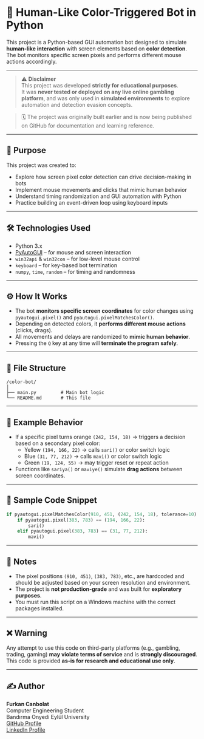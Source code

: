 # 🧠 Human-Like Color-Triggered Bot in Python

This project is a Python-based GUI automation bot designed to simulate **human-like interaction** with screen elements based on **color detection**. The bot monitors specific screen pixels and performs different mouse actions accordingly.

---

> ⚠️ **Disclaimer**\
> This project was developed **strictly for educational purposes**.\
> It was **never tested or deployed on any live online gambling platform**, and was only used in **simulated environments** to explore automation and detection evasion concepts.

> 🗓️ The project was originally built earlier and is now being published on GitHub for documentation and learning reference.

---

## 🎯 Purpose

This project was created to:

- Explore how screen pixel color detection can drive decision-making in bots
- Implement mouse movements and clicks that mimic human behavior
- Understand timing randomization and GUI automation with Python
- Practice building an event-driven loop using keyboard inputs

---

## 🛠 Technologies Used

- Python 3.x
- [PyAutoGUI](https://pypi.org/project/pyautogui/) – for mouse and screen interaction
- `win32api` & `win32con` – for low-level mouse control
- `keyboard` – for key-based bot termination
- `numpy`, `time`, `random` – for timing and randomness

---

## ⚙️ How It Works

- The bot **monitors specific screen coordinates** for color changes using `pyautogui.pixel()` and `pyautogui.pixelMatchesColor()`.
- Depending on detected colors, it **performs different mouse actions** (clicks, drags).
- All movements and delays are randomized to **mimic human behavior**.
- Pressing the `Q` key at any time will **terminate the program safely**.

---

## 📁 File Structure

```
/color-bot/
│
├── main.py         # Main bot logic
└── README.md       # This file
```

---

## 📸 Example Behavior

- If a specific pixel turns orange `(242, 154, 18)` → triggers a decision based on a secondary pixel color:
  - Yellow `(194, 166, 22)` → calls `sari()` or color switch logic
  - Blue `(31, 77, 212)` → calls `mavi()` or color switch logic
  - Green `(19, 124, 55)` → may trigger reset or repeat action
- Functions like `sariya()` or `maviye()` simulate **drag actions** between screen coordinates.

---

## 📌 Sample Code Snippet

```python
if pyautogui.pixelMatchesColor(910, 451, (242, 154, 18), tolerance=10):
    if pyautogui.pixel(383, 783) == (194, 166, 22):
        sari()
    elif pyautogui.pixel(383, 783) == (31, 77, 212):
        mavi()
```

---

## 🧪 Notes

- The pixel positions `(910, 451)`, `(383, 783)`, etc., are hardcoded and should be adjusted based on your screen resolution and environment.
- The project is **not production-grade** and was built for **exploratory purposes**.
- You must run this script on a Windows machine with the correct packages installed.

---

## ❌ Warning

Any attempt to use this code on third-party platforms (e.g., gambling, trading, gaming) **may violate terms of service** and is **strongly discouraged**. This code is provided **as-is for research and educational use only**.

---

## ✍️ Author

**Furkan Canbolat**\
Computer Engineering Student\
Bandırma Onyedi Eylül University\
[GitHub Profile](https://github.com/ElbruzMafe)\
[LinkedIn Profile](https://www.linkedin.com/in/elbruz-mâfe-canbolat-77665b335)

